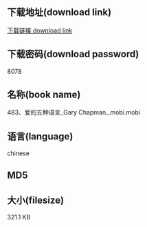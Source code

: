 ## 下载地址(download link)
[下载链接 download link](https://voluble-croquembouche-d321dc.netlify.app/?s=483%E3%80%81%E7%88%B1%E7%9A%84%E4%BA%94%E7%A7%8D%E8%AF%AD%E8%A8%80_Gary+Chapman_.mobi)

## 下载密码(download password)
8078

## 名称(book name)
483、爱的五种语言_Gary Chapman_.mobi.mobi

## 语言(language)
chinese

## MD5


## 大小(filesize)
321.1 KB
